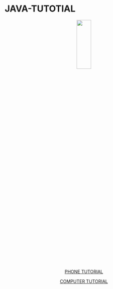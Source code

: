 
# JAVA-TUTOTIAL
 <center>
<img src="https://i.imgur.com/PJEnkpd.jpg" height="20%" width="30%"></img>


 <br>
<ls><p><a href="https://www.youtube.com/watch?v=m2uBd4NI3Ag">PHONE TUTORIAL</a></p></ls>

 
 <a href="https://www.youtube.com/watch?v=xk4_1vDrzzo">COMPUTER TUTORIAL</a>
 </center>

